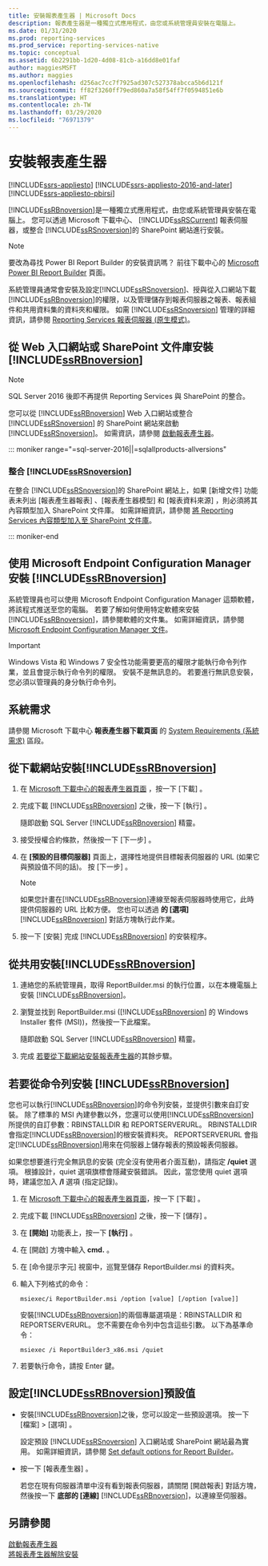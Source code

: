 ```yaml
---
title: 安裝報表產生器 | Microsoft Docs
description: 報表產生器是一種獨立式應用程式，由您或系統管理員安裝在電腦上。
ms.date: 01/31/2020
ms.prod: reporting-services
ms.prod_service: reporting-services-native
ms.topic: conceptual
ms.assetid: 6b2291bb-1d20-4d08-81cb-a16dd8e01faf
author: maggiesMSFT
ms.author: maggies
ms.openlocfilehash: d256ac7cc7f7925ad307c527378abcca5b6d121f
ms.sourcegitcommit: ff82f3260ff79ed860a7a58f54ff7f0594851e6b
ms.translationtype: HT
ms.contentlocale: zh-TW
ms.lasthandoff: 03/29/2020
ms.locfileid: "76971379"
---
```

# <a name="install-report-builder"></a>安裝報表產生器

[!INCLUDE[ssrs-appliesto](../../includes/ssrs-appliesto.md)] [!INCLUDE[ssrs-appliesto-2016-and-later](../../includes/ssrs-appliesto-2016-and-later.md)] [!INCLUDE[ssrs-appliesto-pbirsi](../../includes/ssrs-appliesto-pbirs.md)]

[!INCLUDE[ssRBnoversion](../../includes/ssrbnoversion.md)]是一種獨立式應用程式，由您或系統管理員安裝在電腦上。 您可以透過 Microsoft 下載中心、 [!INCLUDE[ssRSCurrent](../../includes/ssrscurrent-md.md)] 報表伺服器，或整合 [!INCLUDE[ssRSnoversion](../../includes/ssrsnoversion-md.md)]的 SharePoint 網站進行安裝。  

> [!NOTE]
> 要改為尋找 Power BI Report Builder 的安裝資訊嗎？ 前往下載中心的 [Microsoft Power BI Report Builder](https://www.microsoft.com/download/details.aspx?id=58158) 頁面。 

 系統管理員通常會安裝及設定[!INCLUDE[ssRSnoversion](../../includes/ssrsnoversion-md.md)]、授與從入口網站下載[!INCLUDE[ssRBnoversion](../../includes/ssrbnoversion.md)]的權限，以及管理儲存到報表伺服器之報表、報表組件和共用資料集的資料夾和權限。 如需 [!INCLUDE[ssRSnoversion](../../includes/ssrsnoversion-md.md)] 管理的詳細資訊，請參閱 [Reporting Services 報表伺服器 &#40;原生模式&#41;](../../reporting-services/report-server/reporting-services-report-server-native-mode.md)。  
  
## <a name="install-ssrbnoversion-from--a--web-portal-or-sharepoint-library"></a>從 Web 入口網站或 SharePoint 文件庫安裝 [!INCLUDE[ssRBnoversion](../../includes/ssrbnoversion.md)] 

> [!NOTE]
> SQL Server 2016 後即不再提供 Reporting Services 與 SharePoint 的整合。
  
 您可以從 [!INCLUDE[ssRBnoversion](../../includes/ssrbnoversion.md)] Web 入口網站或整合 [!INCLUDE[ssRSnoversion](../../includes/ssrsnoversion-md.md)] 的 SharePoint 網站來啟動 [!INCLUDE[ssRSnoversion](../../includes/ssrsnoversion-md.md)]。 如需資訊，請參閱 [啟動報表產生器](../../reporting-services/report-builder/start-report-builder.md)。  

::: moniker range="=sql-server-2016||=sqlallproducts-allversions"
  
### <a name="sharepoint-site-integrated-with-ssrsnoversion"></a>整合 [!INCLUDE[ssRSnoversion](../../includes/ssrsnoversion-md.md)]
  
 在整合 [!INCLUDE[ssRSnoversion](../../includes/ssrsnoversion-md.md)]的 SharePoint 網站上，如果 [新增文件]  功能表未列出 [報表產生器報表]  、[報表產生器模型]  和 [報表資料來源]  ，則必須將其內容類型加入 SharePoint 文件庫。 如需詳細資訊，請參閱 [將 Reporting Services 內容類型加入至 SharePoint 文件庫](../../reporting-services/report-server-sharepoint/add-reporting-services-content-types-to-a-sharepoint-library.md)。  

::: moniker-end
 
## <a name="install-ssrbnoversion-with-microsoft-endpoint-configuration-manager"></a>使用 Microsoft Endpoint Configuration Manager 安裝 [!INCLUDE[ssRBnoversion](../../includes/ssrbnoversion.md)] 
  
 系統管理員也可以使用 Microsoft Endpoint Configuration Manager 這類軟體，將該程式推送至您的電腦。 若要了解如何使用特定軟體來安裝 [!INCLUDE[ssRBnoversion](../../includes/ssrbnoversion.md)]，請參閱軟體的文件集。 如需詳細資訊，請參閱 [Microsoft Endpoint Configuration Manager 文件](https://docs.microsoft.com/configmgr/)。  
  
> [!IMPORTANT]  
>  Windows Vista 和 Windows 7 安全性功能需要更高的權限才能執行命令列作業，並且會提示執行命令列的權限。 安裝不是無訊息的。 若要進行無訊息安裝，您必須以管理員的身分執行命令列。  
  
## <a name="system-requirements"></a>系統需求
  
 請參閱 Microsoft 下載中心 **報表產生器下載頁面** 的 [System Requirements (系統需求)](https://go.microsoft.com/fwlink/?LinkID=734968) 區段。
  
##  <a name="to-install-ssrbnoversion-from-the-download-site"></a><a name="download"></a> 從下載網站安裝[!INCLUDE[ssRBnoversion](../../includes/ssrbnoversion.md)]  
  
1.  在 [Microsoft 下載中心的報表產生器頁面](https://go.microsoft.com/fwlink/?LinkID=734968) ，按一下 [下載]  。  
  
2.  完成下載 [!INCLUDE[ssRBnoversion](../../includes/ssrbnoversion.md)] 之後，按一下 [執行]  。  
  
     隨即啟動 SQL Server [!INCLUDE[ssRBnoversion](../../includes/ssrbnoversion.md)] 精靈。  
  
3.  接受授權合約條款，然後按一下 [下一步]  。  
  
4.  在 **[預設的目標伺服器]** 頁面上，選擇性地提供目標報表伺服器的 URL (如果它與預設值不同的話)。 按 [下一步]  。  
  
    > [!NOTE]  
    >  如果您計畫在[!INCLUDE[ssRBnoversion](../../includes/ssrbnoversion.md)]連線至報表伺服器時使用它，此時提供伺服器的 URL 比較方便。 您也可以透過  **的 [選項]** [!INCLUDE[ssRBnoversion](../../includes/ssrbnoversion.md)] 對話方塊執行此作業。  
  
5.  按一下 [安裝]  完成 [!INCLUDE[ssRBnoversion](../../includes/ssrbnoversion.md)] 的安裝程序。  
  
## <a name="to-install-ssrbnoversion-from-a-share"></a>從共用安裝[!INCLUDE[ssRBnoversion](../../includes/ssrbnoversion.md)]  
  
1.  連絡您的系統管理員，取得 ReportBuilder.msi 的執行位置，以在本機電腦上安裝 [!INCLUDE[ssRBnoversion](../../includes/ssrbnoversion.md)]。  
  
2.  瀏覽並找到 ReportBuilder.msi ([!INCLUDE[ssRBnoversion](../../includes/ssrbnoversion.md)] 的 Windows Installer 套件 (MSI))，然後按一下此檔案。  
  
     隨即啟動 SQL Server [!INCLUDE[ssRBnoversion](../../includes/ssrbnoversion.md)] 精靈。  
  
3.  完成 [若要從下載網站安裝報表產生器](#download)的其餘步驟。  
  
## <a name="to-install-ssrbnoversion-from-the-command-line"></a>若要從命令列安裝 [!INCLUDE[ssRBnoversion](../../includes/ssrbnoversion.md)] 

 您也可以執行[!INCLUDE[ssRBnoversion](../../includes/ssrbnoversion.md)]的命令列安裝，並提供引數來自訂安裝。 除了標準的 MSI 內建參數以外，您還可以使用[!INCLUDE[ssRBnoversion](../../includes/ssrbnoversion.md)]所提供的自訂參數：RBINSTALLDIR 和 REPORTSERVERURL。 RBINSTALLDIR 會指定[!INCLUDE[ssRBnoversion](../../includes/ssrbnoversion.md)]的根安裝資料夾。 REPORTSERVERURL 會指定[!INCLUDE[ssRBnoversion](../../includes/ssrbnoversion.md)]用來在伺服器上儲存報表的預設報表伺服器。  
  
 如果您想要進行完全無訊息的安裝 (完全沒有使用者介面互動)，請指定 **/quiet** 選項。 根據設計，quiet 選項旗標會隱藏安裝錯誤。 因此，當您使用 quiet 選項時，建議您加入 **/l** 選項 (指定記錄)。   
  
1.  在 [Microsoft 下載中心的報表產生器頁面](https://go.microsoft.com/fwlink/?LinkID=734968)，按一下 [下載]  。  
  
2.  完成下載 [!INCLUDE[ssRBnoversion](../../includes/ssrbnoversion.md)] 之後，按一下 [儲存]  。  
  
3.  在 **[開始]** 功能表上，按一下 **[執行]** 。  
  
4.  在 [開啟]  方塊中輸入 **cmd.** 。  
  
5.  在 [命令提示字元] 視窗中，巡覽至儲存 ReportBuilder.msi 的資料夾。  
  
6.  輸入下列格式的命令：  
  
     `msiexec/i ReportBuilder.msi /option [value] [/option [value]]`  
  
     安裝[!INCLUDE[ssRBnoversion](../../includes/ssrbnoversion.md)]的兩個專屬選項是：RBINSTALLDIR 和 REPORTSERVERURL。 您不需要在命令列中包含這些引數。 以下為基準命令：  
  
     `msiexec /i ReportBuilder3_x86.msi /quiet`  
  
7.  若要執行命令，請按 Enter 鍵。  
  
## <a name="set-ssrbnoversion-defaults"></a>設定[!INCLUDE[ssRBnoversion](../../includes/ssrbnoversion.md)]預設值  
  
-   安裝[!INCLUDE[ssRBnoversion](../../includes/ssrbnoversion.md)]之後，您可以設定一些預設選項。 按一下 [檔案]   > [選項]  。  
  
     設定預設 [!INCLUDE[ssRSnoversion](../../includes/ssrsnoversion-md.md)] 入口網站或 SharePoint 網站最為實用。 如需詳細資訊，請參閱 [Set default options for Report Builder](../../reporting-services/report-builder/set-default-options-for-report-builder.md)。  
  
-   按一下 [報表產生器]  。  
  
     若您在現有伺服器清單中沒有看到報表伺服器，請關閉 [開啟報表]  對話方塊，然後按一下  **底部的 [連線]** [!INCLUDE[ssRBnoversion](../../includes/ssrbnoversion.md)]，以連線至伺服器。  
  
## <a name="see-also"></a>另請參閱  
 [啟動報表產生器](../../reporting-services/report-builder/start-report-builder.md)   
 [將報表產生器解除安裝](../../reporting-services/install-windows/uninstall-report-builder.md)  
  
  
